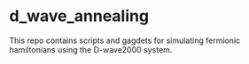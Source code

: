 # d_wave_annealing

This repo contains scripts and gagdets for simulating fermionic hamiltonians using the D-wave2000 system.
